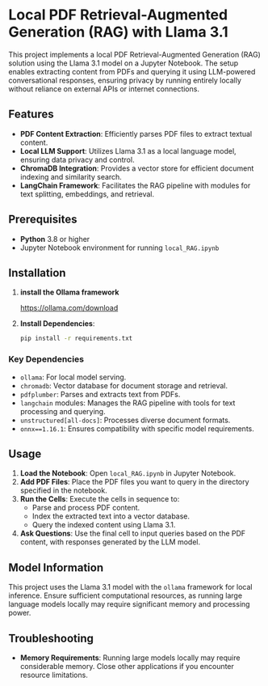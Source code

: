  
# Local PDF Retrieval-Augmented Generation (RAG) with Llama 3.1
 
This project implements a local PDF Retrieval-Augmented Generation (RAG) solution using the Llama 3.1 model on a Jupyter Notebook. The setup enables extracting content from PDFs and querying it using LLM-powered conversational responses, ensuring privacy by running entirely locally without reliance on external APIs or internet connections.
 
## Features
 
- **PDF Content Extraction**: Efficiently parses PDF files to extract textual content.
- **Local LLM Support**: Utilizes Llama 3.1 as a local language model, ensuring data privacy and control.
- **ChromaDB Integration**: Provides a vector store for efficient document indexing and similarity search.
- **LangChain Framework**: Facilitates the RAG pipeline with modules for text splitting, embeddings, and retrieval.
 
## Prerequisites
  
- **Python** 3.8 or higher
- Jupyter Notebook environment for running `local_RAG.ipynb`
 
## Installation

1. **install the Ollama framework**  
   
   https://ollama.com/download
 
2. **Install Dependencies**:
   ```bash
   pip install -r requirements.txt
   ``` 

### Key Dependencies

- `ollama`: For local model serving.
- `chromadb`: Vector database for document storage and retrieval. 
- `pdfplumber`: Parses and extracts text from PDFs.
- `langchain` modules: Manages the RAG pipeline with tools for text processing and querying.
- `unstructured[all-docs]`: Processes diverse document formats. 
- `onnx==1.16.1`: Ensures compatibility with specific model requirements.

## Usage 

1. **Load the Notebook**: Open `local_RAG.ipynb` in Jupyter Notebook.
2. **Add PDF Files**: Place the PDF files you want to query in the directory specified in the notebook. 
3. **Run the Cells**: Execute the cells in sequence to:
   - Parse and process PDF content.
   - Index the extracted text into a vector database. 
   - Query the indexed content using Llama 3.1.
4. **Ask Questions**: Use the final cell to input queries based on the PDF content, with responses generated by the LLM model.

## Model Information 

This project uses the Llama 3.1 model with the `ollama` framework for local inference. Ensure sufficient computational resources, as running large language models locally may require significant memory and processing power.  

## Troubleshooting

- **Memory Requirements**: Running large models locally may require considerable memory. Close other applications if you encounter resource limitations. 